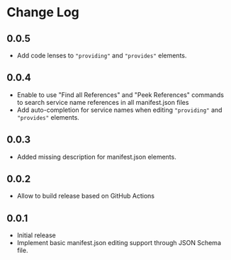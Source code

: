 # Change Log

## 0.0.5
- Add code lenses to `"providing"` and `"provides"` elements.

## 0.0.4
- Enable to use "Find all References" and "Peek References" commands to search service name references in all manifest.json files
- Add auto-completion for service names when editing `"providing"` and `"provides"` elements.

## 0.0.3
- Added missing description for manifest.json elements.

## 0.0.2
- Allow to build release based on GitHub Actions

## 0.0.1
- Initial release
- Implement basic manifest.json editing support through JSON Schema file.